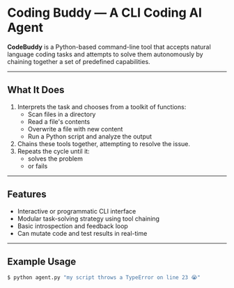 # Coding Buddy — A CLI Coding AI Agent

**CodeBuddy** is a Python-based command-line tool that accepts natural language coding tasks and attempts to solve them autonomously by chaining together a set of predefined capabilities.

---

## What It Does

1. Interprets the task and chooses from a toolkit of functions:
   - Scan files in a directory
   - Read a file's contents
   - Overwrite a file with new content
   - Run a Python script and analyze the output
2. Chains these tools together, attempting to resolve the issue.
3. Repeats the cycle until it:
   - solves the problem
   - or fails

---

## Features

- Interactive or programmatic CLI interface
- Modular task-solving strategy using tool chaining
- Basic introspection and feedback loop
- Can mutate code and test results in real-time

---

## Example Usage

```bash
$ python agent.py "my script throws a TypeError on line 23 😭"
